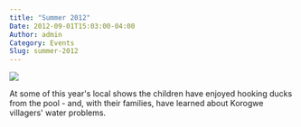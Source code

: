 ```yaml
---
title: "Summer 2012"
Date: 2012-09-01T15:03:00-04:00
Author: admin
Category: Events
Slug: summer-2012
---
```


![](http://img217.imageshack.us/img217/673/is20120826a001.jpg)

At some of this year's local shows the children have enjoyed hooking ducks from the pool - and, with their families, have learned about Korogwe villagers' water problems.
